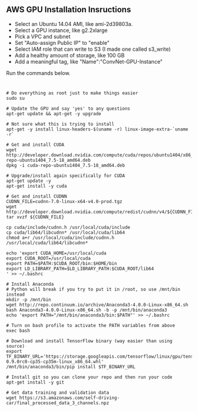 ## AWS GPU Installation Insructions

* Select an Ubuntu 14.04 AMI, like ami-2d39803a.
* Select a GPU instance, like g2.2xlarge
* Pick a VPC and subnet
* Set "Auto-assign Public IP" to "enable"
* Select IAM role that can write to S3 (I made one called s3_write)
* Add a healthy amount of storage, like 100 GB
* Add a meaningful tag, like "Name":"ConvNet-GPU-Instance"

Run the commands below.

#
    # Do everything as root just to make things easier
	sudo su

    # Update the GPU and say 'yes' to any questions
    apt-get update && apt-get -y upgrade
    
    # Not sure what this is trying to install
    apt-get -y install linux-headers-$(uname -r) linux-image-extra-`uname -r`
    
    # Get and install CUDA
    wget http://developer.download.nvidia.com/compute/cuda/repos/ubuntu1404/x86_64/cuda-repo-ubuntu1404_7.5-18_amd64.deb
    dpkg -i cuda-repo-ubuntu1404_7.5-18_amd64.deb
    
    # Upgrade/install again specifically for CUDA
    apt-get update -y
    apt-get install -y cuda
    
    # Get and install CUDNN
    CUDNN_FILE=cudnn-7.0-linux-x64-v4.0-prod.tgz
    wget http://developer.download.nvidia.com/compute/redist/cudnn/v4/${CUDNN_FILE}
    tar xvzf ${CUDNN_FILE}
    
    cp cuda/include/cudnn.h /usr/local/cuda/include
    cp cuda/lib64/libcudnn* /usr/local/cuda/lib64
    chmod a+r /usr/local/cuda/include/cudnn.h /usr/local/cuda/lib64/libcudnn*
    
    echo 'export CUDA_HOME=/usr/local/cuda
    export CUDA_ROOT=/usr/local/cuda
    export PATH=$PATH:$CUDA_ROOT/bin:$HOME/bin
    export LD_LIBRARY_PATH=$LD_LIBRARY_PATH:$CUDA_ROOT/lib64
    ' >> ~/.bashrc
    
    # Install Anaconda
    # Python will break if you try to put it in /root, so use /mnt/bin instead
    mkdir -p /mnt/bin
    wget http://repo.continuum.io/archive/Anaconda3-4.0.0-Linux-x86_64.sh
    bash Anaconda3-4.0.0-Linux-x86_64.sh -b -p /mnt/bin/anaconda3
    echo 'export PATH="/mnt/bin/anaconda3/bin:$PATH"' >> ~/.bashrc
    
    # Turn on bash profile to activate the PATH variables from above
    exec bash
    
    # Download and install TensorFlow binary (way easier than using source)
    export TF_BINARY_URL='https://storage.googleapis.com/tensorflow/linux/gpu/tensorflow-0.9.0rc0-cp35-cp35m-linux_x86_64.whl'
    /mnt/bin/anaconda3/bin/pip install $TF_BINARY_URL
    
    # Install git so you can clone your repo and then run your code
    apt-get install -y git    
    
    # Get data training and validation data
    wget https://s3.amazonaws.com/self-driving-car/final_processed_data_3_channels.npz
    
